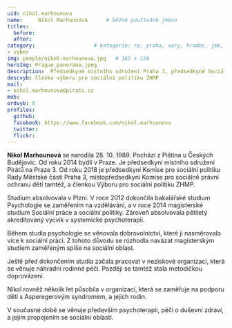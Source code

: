 ```yaml
---
uid: nikol.marhounova
name:     Nikol Marhounová  	# běžně používáné jméno
titles:
  before: 
  after:
category:                 	# kategorie: rp, praha, vary, hradec, jmk, senat
- vybor
img: people/nikol-marhounova.jpg   # 165 x 220
heroImg: Prague_panorama.jpeg
description:  Předsedkyně místního sdružení Praha 3, předsedkyně Sociální komise rady MČ Praha 3    	# kratký popis, max 160 znaků
descvyb: členka výboru pro sociální politiku ZHMP
mail:
- nikol.marhounova@pirati.cz
mob:
ordvyb: 9
profiles:
  github:       
  facebook: https://www.facebook.com/nikol.marhounova
  twitter: 		  
  flickr:		  
---
```


**Nikol Marhounová** se narodila 28. 10. 1989. Pochází z Pištína u Českých Budějovic. Od roku 2014 bydlí v Praze. Je předsedkyní místního sdružení Pirátů na Praze 3. Od roku 2018 je předsedkyní Komise pro sociální politiku Rady Městské části Praha 3, místopředsedkyní Komise pro sociálně právní ochranu dětí tamtéž, a členkou Výboru pro sociální politiku ZHMP.

Studium absolvovala v Plzni. V roce 2012 dokončila bakalářské studium Psychologie se zaměřením na vzdělávání, a v roce 2014 magisterské studium Sociální práce a sociální politiky. Zároveň absolvovala pětiletý akreditovaný výcvik v systemické psychoterapii.

Během studia psychologie se věnovala dobrovolnictví, které ji nasměrovalo více k sociální práci. Z tohoto důvodu se rozhodla navázat magisterským studiem zaměřeným spíše na sociální oblast.

Ještě před dokončením studia začala pracovat v neziskové organizaci, která se věnuje náhradní rodinné péči. Později se tamtéž stala metodičkou doprovázení.

Nikol rovněž několik let působila v organizaci, která se zaměřuje na podporu dětí s Asperegerovým syndromem, a jejich rodin.

V současné době se věnuje především psychoterapii, péči o duševní zdraví, a jejím propojením se sociální oblastí.
